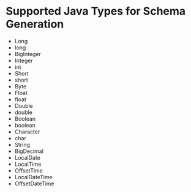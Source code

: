 # Supported Java Types for Schema Generation

- Long 
- long
- BigInteger
- Integer
- int
- Short
- short
- Byte
- Float
- float
- Double
- double
- Boolean
- boolean
- Character
- char
- String
- BigDecimal
- LocalDate
- LocalTime
- OffsetTime
- LocalDateTime
- OffsetDateTime